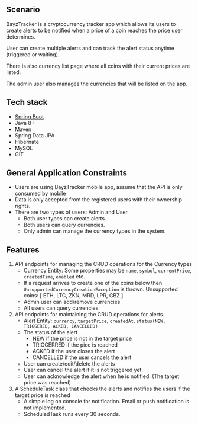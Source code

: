 ## Scenario
BayzTracker is a cryptocurrency tracker app which allows its users to create alerts to be notified when a price of a coin reaches the price user determines.

User can create multiple alerts and can track the alert status anytime (triggered or waiting).

There is also currency list page where all coins with their current prices are listed.

The admin user also manages the currencies that will be listed on the app.

## Tech stack
- [Spring Boot](https://spring.io/projects/spring-boot)
- Java 8+
- Maven
- Spring Data JPA
- Hibernate
- MySQL
- GIT

## General Application Constraints
- Users are using BayzTracker mobile app, assume that the API is only consumed by mobile
- Data is only accepted from the registered users with their ownership rights.
- There are two types of users: Admin and User.
    - Both user types can create alerts.
    - Both users can query currencies.
    - Only admin can manage the currency types in the system.

## Features
1. API endpoints for managing the CRUD operations for the Currency types
    - Currency Entity: Some properties may be `name`, `symbol`, `currentPrice`, `createdTime`, `enabled` etc.
    - If a request arrives to create one of the coins below then `UnsupportedCurrencyCreationException` is thrown. Unsupported coins: [ ETH, LTC, ZKN, MRD, LPR, GBZ ]
    - Admin user can add/remove currencies
    - All users can query currencies
2. API endpoints for maintaining the CRUD operations for alerts.
    - Alert Entity: `currency`, `targetPrice`, `createdAt`, `status(NEW, TRIGGERED, ACKED, CANCELLED)`
    - The status of the alert
        - NEW if the price is not in the target price
        - TRIGGERRED if the pice is reached
        - ACKED if the user closes the alert
        - CANCELLED if the user cancels the alert
    - User can create/edit/delete the alerts
    - User can cancel the alert if it is not triggered yet
    - User can acknowledge the alert when he is notified. (The target price was reached)
3. A ScheduleTask class that checks the alerts and notifies the users if the target price is reached
    - A simple log on console for notification. Email or push notification is not implemented.
    - ScheduledTask runs every 30 seconds.
